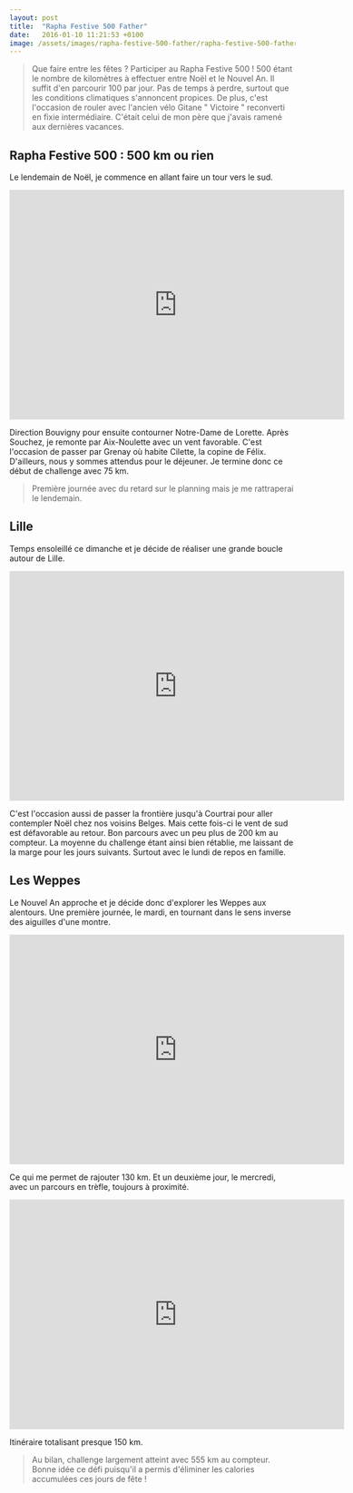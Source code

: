```yaml
---
layout: post
title:  "Rapha Festive 500 Father"
date:   2016-01-10 11:21:53 +0100
image: /assets/images/rapha-festive-500-father/rapha-festive-500-father_1063.jpg
---
```

> Que faire entre les fêtes ? Participer au Rapha Festive 500 !
500 étant le nombre de kilomètres à effectuer entre Noël et le Nouvel An.
> Il suffit d'en parcourir 100 par jour.
Pas de temps à perdre, surtout que les conditions climatiques s'annoncent propices.
De plus, c'est l'occasion de rouler avec l'ancien vélo Gitane " Victoire " reconverti en fixie intermédiaire.
C'était celui de mon père que j'avais ramené aux dernières vacances.

## Rapha Festive 500  : 500 km ou rien
Le lendemain de Noël, je commence en allant faire un tour vers le sud.

<center><iframe src="http://www.strava.com/activities/456736137/embed/78eecf3ea22f89ae88fbd1f727d169865c6c2500" width="590" height="405" frameborder="0" scrolling="no"></iframe></center>

Direction Bouvigny pour ensuite contourner Notre-Dame de Lorette.
Après Souchez, je remonte par Aix-Noulette avec un  vent favorable.
C'est l'occasion de passer par Grenay où habite Cilette, la copine de Félix.
D'ailleurs, nous y sommes attendus pour le déjeuner.
Je termine donc ce début de challenge avec 75 km.
> Première journée avec du retard sur le planning mais je me rattraperai le lendemain.

## Lille
Temps ensoleillé ce dimanche et je décide de réaliser une grande boucle autour de Lille.

<center><iframe src="http://www.strava.com/activities/457464659/embed/33af7e9bd22a5c6e926cb4349fdaf3fc8bfda6b4" width="590" height="405" frameborder="0" scrolling="no" data-mce-fragment="1"></iframe></center>

C'est l'occasion aussi de passer la frontière jusqu'à Courtrai pour aller contempler Noël chez nos voisins Belges.
Mais cette fois-ci le vent de sud est défavorable au retour.
Bon parcours avec un peu plus de 200 km au compteur.
La moyenne du challenge étant ainsi bien rétablie, me laissant de la marge pour les jours suivants.
Surtout avec le lundi de repos en famille.

## Les Weppes
Le Nouvel An approche et je décide donc d'explorer les Weppes aux alentours.
Une première journée, le mardi, en tournant dans le sens inverse des aiguilles d'une montre.

<center><iframe src="http://www.strava.com/activities/458937879/embed/4625ee59808a27c314d3ece83e03b50346294fbb" width="590" height="405" frameborder="0" scrolling="no" data-mce-fragment="1"></iframe></center>

Ce qui me permet de rajouter 130 km.
Et un deuxième jour, le mercredi, avec un parcours en trèfle, toujours à proximité.

<center><iframe src="http://www.strava.com/activities/459559757/embed/4070aaf59b12d3aee79ae5c2585fffc644a1a052" width="590" height="405" frameborder="0" scrolling="no" data-mce-fragment="1"></iframe></center>

Itinéraire totalisant presque 150 km.
> Au bilan, challenge largement atteint avec 555 km au compteur.
Bonne idée ce défi puisqu'il a permis d'éliminer les calories accumulées ces jours de fête !